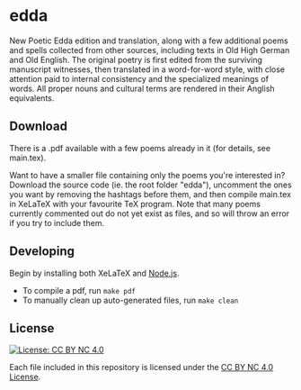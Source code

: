 # edda

New Poetic Edda edition and translation, along with a few additional poems and spells collected from other sources, including texts in Old High German and Old English. The original poetry is first edited from the surviving manuscript witnesses, then translated in a word-for-word style, with close attention paid to internal consistency and the specialized meanings of words. All proper nouns and cultural terms are rendered in their Anglish equivalents.

## Download

There is a .pdf available with a few poems already in it (for details, see main.tex).

Want to have a smaller file containing only the poems you're interested in? Download the source code (ie. the root folder "edda"), uncomment the ones you want by removing the hashtags before them, and then compile main.tex in XeLaTeX with your favourite TeX program. Note that many poems currently commented out do not yet exist as files, and so will throw an error if you try to include them.

## Developing

Begin by installing both XeLaTeX and [Node.js](https://nodejs.org/en).

- To compile a pdf, run `make pdf`
- To manually clean up auto-generated files, run `make clean`

## License

[![License: CC BY NC 4.0](https://img.shields.io/badge/License-CC%20BY%20NC%204.0-lightgrey.svg)](https://creativecommons.org/licenses/by-nc/4.0/)

Each file included in this repository is licensed under the [CC BY NC 4.0 License](https://creativecommons.org/licenses/by-nc/4.0/).
